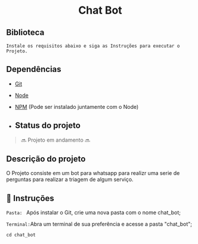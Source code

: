 <h1 align = "center" > Chat Bot </h1>


## Biblioteca ##
```
Instale os requisitos abaixo e siga as Instruções para executar o Projeto.
```

## Dependências 
- <a href=https://git-scm.com/download>Git</a>
- <a href=https://nodejs.org/dist/v20.11.1/node-v20.11.1-x64.msi>Node</a>
- <a href=https://www.npmjs.com/package/npm/v/10.2.4>NPM</a> (Pode ser instalado juntamente com o Node)

- ## Status do projeto 
> :soon: Projeto em andamento :soon:


## Descrição do projeto 

O Projeto consiste em um bot para whatsapp para realizr uma serie de perguntas para realizar a triagem de algum serviço.


## :hammer: Instruções

`Pasta: ` Após instalar o Git, crie uma nova pasta com o nome chat_bot;

`Terminal:`Abra um terminal de sua preferência e acesse a pasta "chat_bot";

```
cd chat_bot
```
